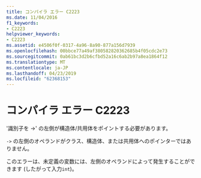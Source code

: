 ```yaml
---
title: コンパイラ エラー C2223
ms.date: 11/04/2016
f1_keywords:
- C2223
helpviewer_keywords:
- C2223
ms.assetid: e4506f0f-0317-4a96-8a90-877a156d7939
ms.openlocfilehash: 00bbce77a49af380582820362685b4f05cdc2e73
ms.sourcegitcommit: 0ab61bc3d2b6cfbd52a16c6ab2b97a8ea1864f12
ms.translationtype: MT
ms.contentlocale: ja-JP
ms.lasthandoff: 04/23/2019
ms.locfileid: "62368153"
---
```

# <a name="compiler-error-c2223"></a>コンパイラ エラー C2223

'識別子を ->' の左側が構造体/共用体をポイントする必要があります。

`->` の左側のオペランドがクラス、構造体、または共用体へのポインターではありません。

このエラーは、未定義の変数には、左側のオペランドによって発生することができます (したがって入力`int`)。